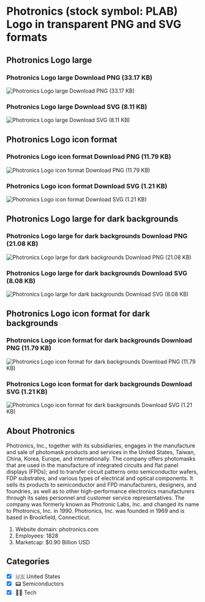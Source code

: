 # Photronics (stock symbol: PLAB) Logo in transparent PNG and SVG formats

## Photronics Logo large

### Photronics Logo large Download PNG (33.17 KB)

![Photronics Logo large Download PNG (33.17 KB)](/img/orig/PLAB_BIG-d2c5d0c7.png)

### Photronics Logo large Download SVG (8.11 KB)

![Photronics Logo large Download SVG (8.11 KB)](/img/orig/PLAB_BIG-6cf4c3f9.svg)

## Photronics Logo icon format

### Photronics Logo icon format Download PNG (11.79 KB)

![Photronics Logo icon format Download PNG (11.79 KB)](/img/orig/PLAB-6266ced5.png)

### Photronics Logo icon format Download SVG (1.21 KB)

![Photronics Logo icon format Download SVG (1.21 KB)](/img/orig/PLAB-659814b6.svg)

## Photronics Logo large for dark backgrounds

### Photronics Logo large for dark backgrounds Download PNG (21.08 KB)

![Photronics Logo large for dark backgrounds Download PNG (21.08 KB)](/img/orig/PLAB_BIG.D-6a1936fc.png)

### Photronics Logo large for dark backgrounds Download SVG (8.08 KB)

![Photronics Logo large for dark backgrounds Download SVG (8.08 KB)](/img/orig/PLAB_BIG.D-6c755ff4.svg)

## Photronics Logo icon format for dark backgrounds

### Photronics Logo icon format for dark backgrounds Download PNG (11.79 KB)

![Photronics Logo icon format for dark backgrounds Download PNG (11.79 KB)](/img/orig/PLAB.D-6212628a.png)

### Photronics Logo icon format for dark backgrounds Download SVG (1.21 KB)

![Photronics Logo icon format for dark backgrounds Download SVG (1.21 KB)](/img/orig/PLAB.D-bd0b9f83.svg)

## About Photronics

Photronics, Inc., together with its subsidiaries, engages in the manufacture and sale of photomask products and services in the United States, Taiwan, China, Korea, Europe, and internationally. The company offers photomasks that are used in the manufacture of integrated circuits and flat panel displays (FPDs); and to transfer circuit patterns onto semiconductor wafers, FDP substrates, and various types of electrical and optical components. It sells its products to semiconductor and FPD manufacturers, designers, and foundries, as well as to other high-performance electronics manufacturers through its sales personnel and customer service representatives. The company was formerly known as Photronic Labs, Inc. and changed its name to Photronics, Inc. in 1990. Photronics, Inc. was founded in 1969 and is based in Brookfield, Connecticut.

1. Website domain: photronics.com
2. Employees: 1828
3. Marketcap: $0.90 Billion USD


## Categories
- [x] 🇺🇸 United States
- [x] 📟 Semiconductors
- [x] 👩‍💻 Tech
